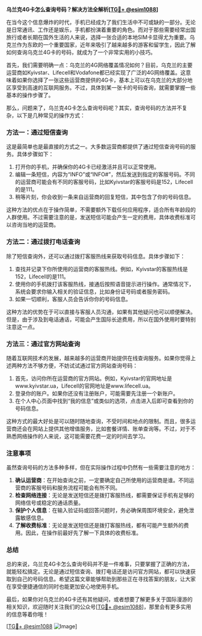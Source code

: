 **乌兰克4G卡怎么查询号码？解决方法全解析[[TG💪+ @esim1088](https://t.me/s/esim1088)]**

在当今这个信息爆炸的时代，手机已经成为了我们生活中不可或缺的一部分。无论是日常通讯、工作还是娱乐，手机都扮演着重要的角色。而对于那些需要经常出国旅行或者长期在国外生活的人来说，选择一张合适的本地SIM卡显得尤为重要。乌克兰作为东欧的一个重要国家，近年来吸引了越来越多的游客和留学生，因此了解如何查询乌克兰4G卡的号码，就成为了一个非常实用的小技巧。

首先，我们需要明确一点：乌克兰的4G网络覆盖情况如何？目前，乌克兰的主要运营商如Kyivstar、Lifecell和Vodafone都已经实现了广泛的4G网络覆盖。这意味着如果你选择了一张这些运营商提供的4G卡，基本上可以在乌克兰的大部分地区享受到高速的互联网服务。不过，具体到某一张卡的号码查询，就需要掌握一些基本的操作步骤了。

那么，问题来了，乌兰克4G卡怎么查询号码呢？其实，查询号码的方法并不复杂，以下是几种常见的操作方式：

### 方法一：通过短信查询

这是最简单也是最直接的方式之一。大多数运营商都提供了通过短信查询号码的服务。具体步骤如下：

1. 打开你的手机，并确保你的4G卡已经激活并且可以正常使用。
2. 编辑一条短信，内容为“INFO”或“INFO#”，然后发送到指定的客服号码。不同的运营商可能会有不同的客服号码，比如Kyivstar的客服号码是152，Lifecell的是111。
3. 稍等片刻，你会收到一条来自运营商的回复短信，其中包含了你的号码信息。

这种方法的优点在于操作简单，不需要额外下载任何应用程序，适合所有年龄段的人群使用。不过需要注意的是，发送短信可能会产生一定的费用，具体收费标准可以咨询当地的运营商。

### 方法二：通过拨打电话查询

除了短信查询外，还可以通过拨打客服热线来获取号码信息。具体步骤如下：

1. 查找并记录下你所使用的运营商的客服热线。例如，Kyivstar的客服热线是152，Lifecell的是111。
2. 使用你的手机拨打该客服热线，接通后按照语音提示进行操作。通常情况下，系统会要求你输入相关的验证信息，比如身份证号码或者服务密码。
3. 如果一切顺利，客服人员会告诉你你的号码信息。

这种方法的优势在于可以直接与客服人员沟通，如果有其他疑问也可以顺便解决。但是，由于涉及到电话通话，可能会产生国际长途费用，所以在国外使用时要特别注意这一点。

### 方法三：通过官方网站查询

随着互联网技术的发展，越来越多的运营商开始提供在线查询服务。如果你觉得上述两种方法不够方便，不妨试试通过官方网站查询号码：

1. 首先，访问你所在运营商的官方网站。例如，Kyivstar的官网地址是www.kyivstar.ua，Lifecell的官网地址是www.lifecell.ua。
2. 登录你的账户。如果你还没有注册账户，可能需要先注册一个新账户。
3. 在个人中心页面中找到“我的信息”或类似的选项，点击进入后即可查看到你的号码信息。

这种方式的最大好处是可以随时随地查询，不受时间和地点的限制。而且，很多运营商还会在网站上提供其他增值服务，比如套餐详情、账单查询等。不过，对于不熟悉网络操作的人来说，这可能需要花费一定的时间去学习。

### 注意事项

虽然查询号码的方法多种多样，但在实际操作过程中仍然有一些需要注意的地方：

1. **确认运营商**：在开始查询之前，一定要确定自己所使用的运营商是谁。不同运营商的客服号码和服务流程可能会有所不同。
2. **检查网络连接**：无论是发送短信还是拨打客服热线，都需要保证手机有足够的网络信号或稳定的通话质量。
3. **保护个人信息**：在输入验证码或回答问题时，务必确保周围环境安全，避免泄露敏感信息。
4. **了解收费标准**：无论是发送短信还是拨打客服热线，都有可能产生额外的费用。因此，在操作前最好先了解一下具体的收费标准。

### 总结

总的来说，乌兰克4G卡怎么查询号码并不是一件难事，只要掌握了正确的方法，就能轻松搞定。无论是通过短信查询、拨打电话还是访问官方网站，都可以快速获取到自己的号码信息。希望这篇文章能够帮助到那些正在寻找答案的朋友，让大家在享受便捷通信的同时也能更加安心地使用手机。

最后，如果你对乌克兰的4G卡还有其他疑问，或者想要了解更多关于国际漫游的相关知识，欢迎随时关注我们的公众号[[TG💪+ @esim1088](https://t.me/s/esim1088)]，那里会有更多实用的信息等着你哦！

[[TG💪+ @esim1088](https://t.me/s/esim1088) ![Image](https://i.postimg.cc/4NQfJmqS/Snipaste-2025-05-13-00-14-12.png)]